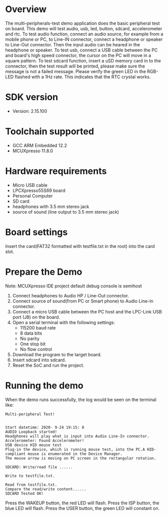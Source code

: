 Overview
========
The multi-peripherals-test demo application does the basic peripheral test on
board. This demo will test audio, usb, led, button, sdcard, accelerometer and rtc.
To test audio function, connect an audio source, for example from a mobile phone
or PC, to Line-IN connector, connect a headphone or speaker to Line-Out connector. Then
the input audio can be heared in the headphone or speaker.
To test usb, connect a USB cable between the PC and board's high speed connector,
the cursor on the PC will move in a square pattern.
To test sdcard function, insert a uSD memory card in to the connector, then
the test result will be printed, please make sure the message is not a failed
message.
Please verify the green LED in the RGB-LED flashed with a 1Hz rate. This indicates
that the RTC crystal works.

SDK version
===========
- Version: 2.15.100

Toolchain supported
===================
- GCC ARM Embedded  12.2
- MCUXpresso  11.8.0

Hardware requirements
=====================
- Micro USB cable
- LPCXpresso55S69 board
- Personal Computer
- SD card
- headphones with 3.5 mm stereo jack
- source of sound (line output to 3.5 mm stereo jack)

Board settings
==============
Insert the card(FAT32 formatted with testfile.txt in the root) into the card slot.

Prepare the Demo
================
Note: MCUXpresso IDE project default debug console is semihost
1.  Connect headphones to Audio HP / Line-Out connector.
2.  Connect source of sound(from PC or Smart phone) to Audio Line-In connector.
3.  Connect a micro USB cable between the PC host and the LPC-Link USB port (J8) on the board.
4.  Open a serial terminal with the following settings:
    - 115200 baud rate
    - 8 data bits
    - No parity
    - One stop bit
    - No flow control
5.  Download the program to the target board.
6.  Insert sdcard into sdcard.
7.  Reset the SoC and run the project.

Running the demo
================
When the demo runs successfully, the log would be seen on the terminal like:

~~~~~~~~~~~~~~~~~~~~~~~~~~~~~~~~~~~~~~~~~~~~~~~~~~~~~~~~~~~~~~~~~~~~~~~~~~~~~~~~~~~
Multi-peripheral Test!


Start datetime: 2020- 9-24 19:15: 0
AUDIO Loopback started!
Headphones will play what is input into Audio Line-In connector.
Accelerometer: Found Accelerometer!
USB device HID mouse test
Plug-in the device, which is running mouse test, into the PC.A HID-compliant mouse is enumerated in the Device Manager.
The mouse arrow is moving on PC screen in the rectangular rotation.

SDCARD: Write/read file ......

Write to testfile.txt.

Read from testfile.txt.
Compare the read/write content......
SDCARD Tested OK!
~~~~~~~~~~~~~~~~~~~~~~~~~~~~~~~~~~~~~~~~~~~~~~~~~~~~~~~~~~~~~~~~~~~~~~~~~~~~~~~~~~~~~
Press the WAKEUP button, the red LED will flash.
Press the ISP button, the blue LED will flash.
Press the USER button, the green LED will constant on.

